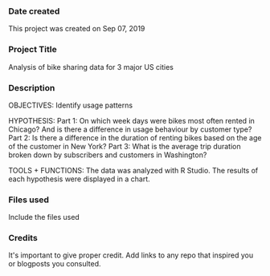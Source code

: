 ### Date created
This project was created on Sep 07, 2019

### Project Title
Analysis of bike sharing data for 3 major US cities

### Description
OBJECTIVES: Identify usage patterns

HYPOTHESIS:
Part 1: On which week days were bikes most often rented in Chicago? And is there a difference in usage behaviour by customer type?
Part 2: Is there a difference in the duration of renting bikes based on the age of the customer in New York?
Part 3: What is the average trip duration broken down by subscribers and customers in Washington?

TOOLS + FUNCTIONS:
The data was analyzed with R Studio.
The results of each hypothesis were displayed in a chart.

### Files used
Include the files used

### Credits
It's important to give proper credit. Add links to any repo that inspired you or blogposts you consulted.
